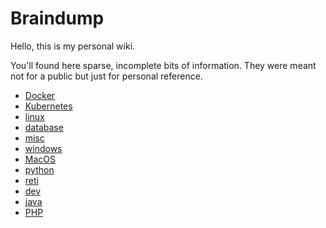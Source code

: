 # Braindump

Hello, this is my personal wiki.

You'll found here sparse, incomplete bits of information. They were meant not for a public but just for personal reference.


- [Docker](docker/index.md)
- [Kubernetes](kubernetes/index.md)
- [linux](linux/index.md)
- [database](database/index.md)
- [misc](misc/index.md)
- [windows](windows/index.md)
- [MacOS](macos/index.md)
- [python](python/index.md)
- [reti](reti/index.md)
- [dev](dev/index.md)
- [java](java/index.md)
- [PHP](php/index.md)


